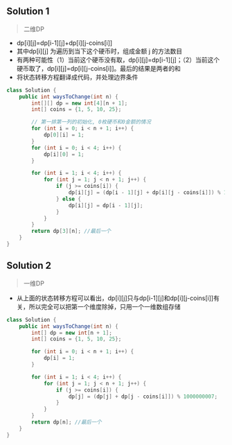 ## Solution 1
> 二维DP
* dp[i][j]=dp[i-1][j]+dp[i][j-coins[i]]
* 其中dp[i][j] 为遍历到当下这个硬币时，组成金额 j 的方法数目
* 有两种可能性（1）当前这个硬币没有取，dp[i][j]=dp[i-1][j]；（2）当前这个硬币取了，dp[i][j]=dp[i][j-coins[i]]。最后的结果是两者的和
* 将状态转移方程翻译成代码，并处理边界条件

```java
class Solution {
    public int waysToChange(int n) {
        int[][] dp = new int[4][n + 1];
        int[] coins = {1, 5, 10, 25};

        // 第一排第一列的初始化, 0枚硬币和0金额的情况
        for (int i = 0; i < n + 1; i++) {
            dp[0][i] = 1;
        }
        for (int i = 0; i < 4; i++) {
            dp[i][0] = 1;
        }

        for (int i = 1; i < 4; i++) {
            for (int j = 1; j < n + 1; j++) {
                if (j >= coins[i]) {
                    dp[i][j] = (dp[i - 1][j] + dp[i][j - coins[i]]) % 1000000007;
                } else {
                    dp[i][j] = dp[i - 1][j];
                }
            }
        }
        return dp[3][n]; //最后一个
    }
}
```

## Solution 2
> 一维DP
* 从上面的状态转移方程可以看出，dp[i][j]只与dp[i-1][j]和dp[i][j-coins[i]]有关，所以完全可以把第一个维度除掉，只用一个一维数组存储

```java
class Solution {
    public int waysToChange(int n) {
        int[] dp = new int[n + 1];
        int[] coins = {1, 5, 10, 25};

        for (int i = 0; i < n + 1; i++) {
            dp[i] = 1;
        }

        for (int i = 1; i < 4; i++) {
            for (int j = 1; j < n + 1; j++) {
                if (j >= coins[i]) {
                    dp[j] = (dp[j] + dp[j - coins[i]]) % 1000000007;
                }
            }
        }
        return dp[n]; //最后一个
    }
}
```